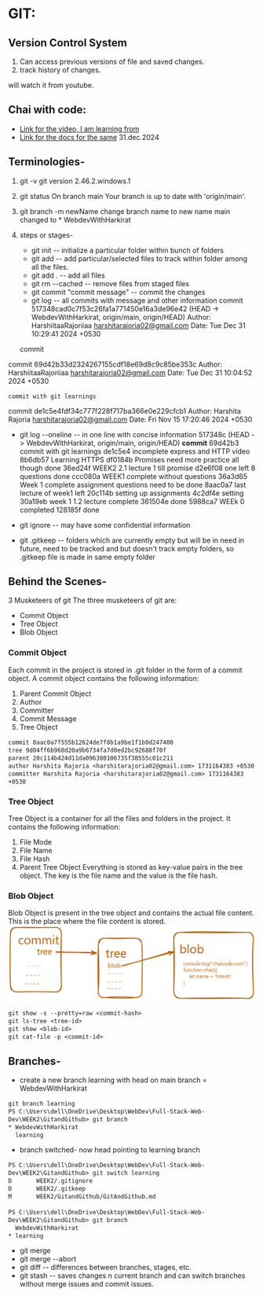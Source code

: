 # GIT:
## Version Control System
1. Can access previous versions of file and saved changes.
2. track history of changes.



will watch it from youtube.
## Chai with code: 
* [Link for the video, I am learning from](https://youtu.be/q8EevlEpQ2A?si=BazUX6eWBrwS9acd)
* [Link for the docs for the same](https://docs.chaicode.com/git-and-github/)
31.dec.2024


## Terminologies-
1. git -v
   git version 2.46.2.windows.1
2. git status
   On branch main
   Your branch is up to date with 'origin/main'.
3. git branch -m newName
   change branch name to new name
    main changed to   * WebdevWithHarkirat
4. steps or stages-
   * git init -- initialize a particular folder within bunch of folders
   * git add <file1> <file2> -- add particular/selected files to track within folder among all the files.
   * git add . -- add all files
   * git rm --cached <file1> -- remove files from staged files
   * git commit "commit message" -- commit the changes 
   * git log -- all commits with message and other information
commit 517348cad0c7f53c26fa1a771450e16a3de96e42 (HEAD -> WebdevWithHarkirat, origin/main, origin/HEAD)
Author: HarshiitaaRajoriiaa <harshitarajoria02@gmail.com>
Date:   Tue Dec 31 10:29:41 2024 +0530

    commit

commit 69d42b33d2324267155cdf18e69d8c9c85be353c
Author: HarshiitaaRajoriiaa <harshitarajoria02@gmail.com>
Date:   Tue Dec 31 10:04:52 2024 +0530

    commit with git learnings

commit de1c5e4fdf34c777f228f717ba366e0e229cfcb1
Author: Harshita Rajoria <harshitarajoria02@gmail.com>
Date:   Fri Nov 15 17:20:46 2024 +0530
  * git log --oneline  -- in one line with concise information
517348c (HEAD -> WebdevWithHarkirat, origin/main, origin/HEAD) **commit**
69d42b3 commit with git learnings
de1c5e4 incomplete express and HTTP video
8b6db57 Learning HTTPS
df0184b Promises need more practice all though done
36ed24f WEEK2 2.1 lecture 1 till promise
d2e6f08 one left 8 questions done
ccc080a WEEK1 complete without questions
36a3d65 Week 1 complete assignment questions need to be done
8aac0a7 last lecture of week1 left
20c114b setting up assignments
4c2df4e setting
30a19eb week 1 1.2 lecture complete
361504e done
5988ca7 WEEk 0 completed
128185f done


  * git ignore -- may have some confidential information 
  * git .gitkeep -- folders which are currently empty but will be in need in future, need to be tracked and but doesn't track empty folders, so .gitkeep file is made in same empty folder 


## Behind the Scenes-
3 Musketeers of git
The three musketeers of git are:

* Commit Object
* Tree Object
* Blob Object


### Commit Object
Each commit in the project is stored in .git folder in the form of a commit object. A commit object contains the following information:
1. Parent Commit Object
2. Author
3. Committer
4. Commit Message
5. Tree Object
```terminal
commit 8aac0a7f555b12624de7f8b1a9be1f1b0d247400
tree 9d04ff6b968d20a9b6734fa7d0ed2bc92688f70f
parent 20c114b424d11da096380106735f38555c01c211
author Harshita Rajoria <harshitarajoria02@gmail.com> 1731164383 +0530
committer Harshita Rajoria <harshitarajoria02@gmail.com> 1731164383 +0530
```

### Tree Object
Tree Object is a container for all the files and folders in the project. It contains the following information:

1. File Mode
2. File Name
3. File Hash
4. Parent Tree Object
Everything is stored as key-value pairs in the tree object. The key is the file name and the value is the file hash.

### Blob Object
Blob Object is present in the tree object and contains the actual file content. This is the place where the file content is stored.
![blob object](image.png)

``` terminal 
git show -s --pretty=raw <commit-hash>
git ls-tree <tree-id>
git show <blob-id>
git cat-file -p <commit-id>
```


## Branches-
* create a new branch learning with head on main branch = WebdevWithHarkirat
``` terminal
git branch learning
PS C:\Users\dell\OneDrive\Desktop\WebDev\Full-Stack-Web-Dev\WEEK2\GitandGithub> git branch
* WebdevWithHarkirat
  learning

```
* branch switched- now head pointing to learning branch
``` terminal 
PS C:\Users\dell\OneDrive\Desktop\WebDev\Full-Stack-Web-Dev\WEEK2\GitandGithub> git switch learning
D       WEEK2/.gitignore
D       WEEK2/.gitkeep
M       WEEK2/GitandGithub/GitAndGithub.md

PS C:\Users\dell\OneDrive\Desktop\WebDev\Full-Stack-Web-Dev\WEEK2\GitandGithub> git branch
  WebdevWithHarkirat
* learning
```
* git merge
* git merge --abort
* git diff -- differences between branches, stages, etc.
* git stash -- saves changes n current branch and can switch branches without merge issues and commit issues.